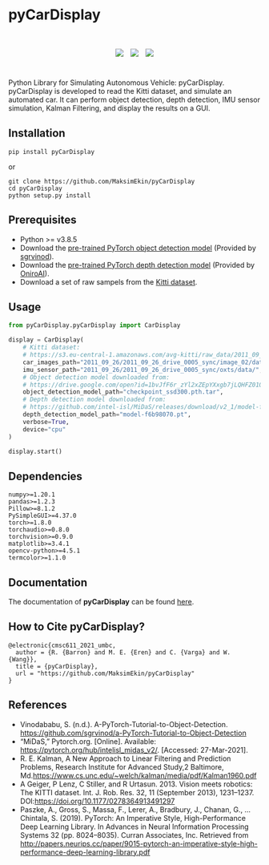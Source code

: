 # pyCarDisplay

<div align="center", style="font-size: 50px">
    <img src="https://github.com/MaksimEkin/pyCarDisplay/actions/workflows/unittests_ci.yml/badge.svg?branch=main"></img>
    <img src="https://img.shields.io/hexpm/l/plug"></img>
    <img src="https://img.shields.io/badge/python-v3.8.5-blue"></img>
</div>

<br>

Python Library for Simulating Autonomous Vehicle: pyCarDisplay.
pyCarDisplay is developed to read the Kitti dataset, and simulate an automated car.
It can perform object detection, depth detection, IMU sensor simulation, Kalman Filtering,
and display the results on a GUI.


## Installation
```shell
pip install pyCarDisplay
```
or

```shell
git clone https://github.com/MaksimEkin/pyCarDisplay
cd pyCarDisplay
python setup.py install
```

## Prerequisites
- Python >= v3.8.5
- Download the [pre-trained PyTorch object detection model](https://drive.google.com/open?id=1bvJfF6r_zYl2xZEpYXxgb7jLQHFZ01Qe) (Provided by [sgrvinod](https://github.com/sgrvinod/a-PyTorch-Tutorial-to-Object-Detection)).
- Download the [pre-trained PyTorch depth detection model](https://github.com/intel-isl/MiDaS/releases/download/v2_1/model-f6b98070.pt) (Provided by [OniroAI](https://github.com/OniroAI/MonoDepth-PyTorch)).
- Download a set of raw sampels from the [Kitti dataset](http://www.cvlibs.net/datasets/kitti/raw_data.php).


## Usage
```python
from pyCarDisplay.pyCarDisplay import CarDisplay

display = CarDisplay(
    # Kitti dataset:
    # https://s3.eu-central-1.amazonaws.com/avg-kitti/raw_data/2011_09_26_drive_0005/2011_09_26_drive_0005_sync.zip
    car_images_path="2011_09_26/2011_09_26_drive_0005_sync/image_02/data/",
    imu_sensor_path="2011_09_26/2011_09_26_drive_0005_sync/oxts/data/",
    # Object detection model downloaded from:
    # https://drive.google.com/open?id=1bvJfF6r_zYl2xZEpYXxgb7jLQHFZ01Qe
    object_detection_model_path="checkpoint_ssd300.pth.tar",
    # Depth detection model downloaded from:
    # https://github.com/intel-isl/MiDaS/releases/download/v2_1/model-f6b98070.pt
    depth_detection_model_path="model-f6b98070.pt",
    verbose=True,
    device="cpu"
)

display.start()
```

## Dependencies
```console
numpy>=1.20.1
pandas>=1.2.3
Pillow>=8.1.2
PySimpleGUI>=4.37.0
torch>=1.8.0
torchaudio>=0.8.0
torchvision>=0.9.0
matplotlib>=3.4.1
opencv-python>=4.5.1
termcolor>=1.1.0
```

## Documentation
The documentation of **pyCarDisplay** can be found [here](https://maksimekin.github.io/pyCarDisplay/html/index.html).


## How to Cite pyCarDisplay?
```
@electronic{cmsc611_2021_umbc,
  author = {R. {Barron} and M. E. {Eren} and C. {Varga} and W. {Wang}},
  title = {pyCarDisplay},
  url = "https://github.com/MaksimEkin/pyCarDisplay"
}
```


## References
- Vinodababu, S. (n.d.). A-PyTorch-Tutorial-to-Object-Detection. https://github.com/sgrvinod/a-PyTorch-Tutorial-to-Object-Detection
- “MiDaS,” Pytorch.org. [Online]. Available: https://pytorch.org/hub/intelisl_midas_v2/. [Accessed: 27-Mar-2021].
- R. E. Kalman,  A New Approach to Linear Filtering and Prediction Problems, Research Institute for Advanced Study,2 Baltimore, Md.https://www.cs.unc.edu/~welch/kalman/media/pdf/Kalman1960.pdf
- A Geiger, P Lenz, C Stiller, and R Urtasun. 2013. Vision meets robotics: The KITTI dataset. Int. J. Rob. Res. 32, 11 (September 2013), 1231–1237. DOI:https://doi.org/10.1177/0278364913491297
- Paszke, A., Gross, S., Massa, F., Lerer, A., Bradbury, J., Chanan, G., … Chintala, S. (2019). PyTorch: An Imperative Style, High-Performance Deep Learning Library. In Advances in Neural Information Processing Systems 32 (pp. 8024–8035). Curran Associates, Inc. Retrieved from http://papers.neurips.cc/paper/9015-pytorch-an-imperative-style-high-performance-deep-learning-library.pdf
